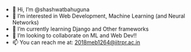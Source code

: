 - 👋 Hi, I’m @shashwatbahuguna
- 👀 I’m interested in Web Development, Machine Learning (and Neural Networks)
- 🌱 I’m currently learning Django and Other frameworks
- 💞️ I’m looking to collaborate on ML and Web Dev!!
- 📫 You can reach me at: 2018meb1264@iitrpr.ac.in

<!---
shashwatbahuguna/shashwatbahuguna is a ✨ special ✨ repository because its `README.md` (this file) appears on your GitHub profile.
You can click the Preview link to take a look at your changes.
--->
